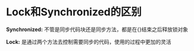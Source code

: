 # Lock和Synchronized的区别
**Synchronized:** 不管是同步代码块还是同步方法，都是在{}结束之后释放锁对象

**Lock:** 是通过两个方法去控制需要同步的代码，使用的过程中更加的灵活